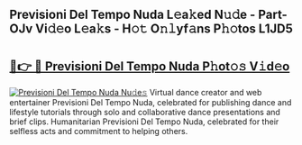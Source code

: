 ## Previsioni Del Tempo Nuda L𝚎a𝚔ed N𝚞𝚍e - Part-OJv Vi𝚍𝚎o L𝚎a𝚔s - H𝚘𝚝 O𝚗𝚕yf𝚊ns P𝚑𝚘tos L1JD5

# <h2><a href="http://kfd23jl.oniu.top/?m=Previsioni+Del+Tempo+Nuda">🔗👉 🔴 Previsioni Del Tempo Nuda P𝚑ot𝚘𝚜 V𝚒d𝚎o</a></h2>

[![Previsioni Del Tempo Nuda Nu𝚍e𝚜](https://i.imgur.com/0qMVB7G.gif)](http://kfd23jl.oniu.top/?m=Previsioni+Del+Tempo+Nuda)
Virtual dance creator and web entertainer Previsioni Del Tempo Nuda, celebrated for publishing dance and lifestyle tutorials through solo and collaborative dance presentations and brief clips. Humanitarian Previsioni Del Tempo Nuda, celebrated for their selfless acts and commitment to helping others.  
